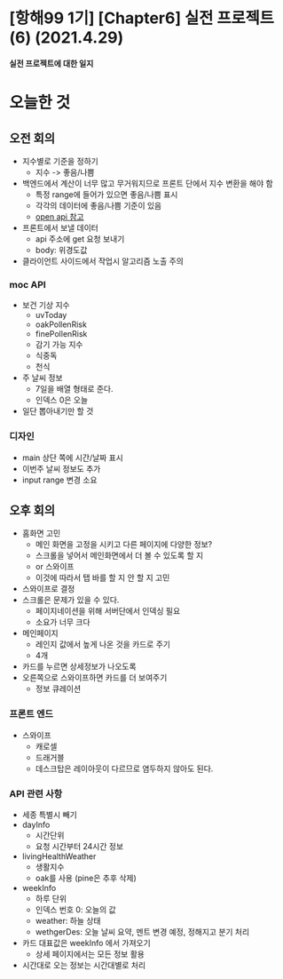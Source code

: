

# [항해99 1기] [Chapter6] 실전 프로젝트 (6) (2021.4.29)



**실전 프로젝트에 대한 일지**



# 오늘한 것

## 오전 회의

* 지수별로 기준을 정하기
  * 지수 -> 좋음/나쁨
* 백엔드에서 계산이 너무 많고 무거워지므로 프론트 단에서 지수 변환을 해야 함
  * 특정 range에 들어가 있으면 좋음/나쁨 표시
  * 각각의 데이터에 좋음/나쁨 기준이 있음
  * [open api 참고](https://docs.google.com/spreadsheets/d/1Wbv10czlXBtes6mJF3kTe4gOyI3SjJDe1Q8nZSkBa2A/edit#gid=502097102)
* 프론트에서 보낼 데이터
  * api 주소에 get 요청 보내기
  * body: 위경도값
* 클라이언트 사이드에서 작업시 알고리즘 노출 주의



### moc API

* 보건 기상 지수
  * uvToday
  * oakPollenRisk
  * finePollenRisk
  * 감기 가능 지수
  * 식중독
  * 천식
* 주 날씨 정보
  * 7일을 배열 형태로 준다.
  * 인덱스 0은 오늘
* 일단 뽑아내기만 할 것

### 디자인

* main 상단 쪽에 시간/날짜 표시
* 이번주 날씨 정보도 추가
* input range 변경 소요



## 오후 회의

* 홈화면 고민
  * 메인 화면을 고정을 시키고 다른 페이지에 다양한 정보?
  * 스크롤을 넣어서 메인화면에서 더 볼 수 있도록 할 지
  * or 스와이프
  * 이것에 따라서 탭 바를 할 지 안 할 지 고민
* 스와이프로 결정
* 스크롤은 문제가 있을 수 있다.
  * 페이지네이션을 위해 서버단에서 인덱싱 필요
  * 소요가 너무 크다
* 메인페이지
  * 레인지 값에서 높게 나온 것을 카드로 주기
  * 4개
* 카드를 누르면 상세정보가 나오도록
* 오른쪽으로 스와이프하면 카드를 더 보여주기
  * 정보 큐레이션



### 프론트 엔드

* 스와이프
  * 캐로셀
  * 드래거블
  * 데스크탑은 레이아웃이 다르므로 염두하지 않아도 된다.



### API 관련 사항

* 세종 특별시 빼기
* dayInfo
  * 시간단위
  * 요청 시간부터 24시간 정보
* livingHealthWeather
  * 생활지수
  * oak를 사용 (pine은 추후 삭제)
* weekInfo
  * 하루 단위
  * 인덱스 번호 0: 오늘의 값
  * weather: 하늘 상태
  * wethgerDes: 오늘 날씨 요약, 멘트 변경 예정, 정해지고 분기 처리
* 카드 대표값은 weekInfo 에서 가져오기
  * 상세 페이지에서는 모든 정보 활용
* 시간대로 오는 정보는 시간대별로 처리